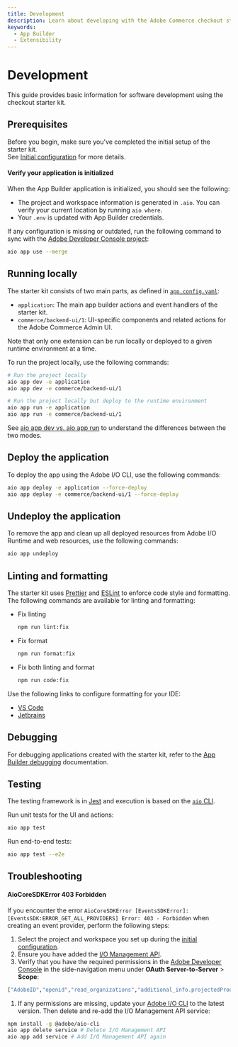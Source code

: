 ```yaml
---
title: Development
description: Learn about developing with the Adobe Commerce checkout starter kit.
keywords:
  - App Builder
  - Extensibility
---
```


# Development

This guide provides basic information for software development using the checkout starter kit.

## Prerequisites

Before you begin, make sure you've completed the initial setup of the starter kit.  
See [Initial configuration](./getting-started.md) for more details.

#### Verify your application is initialized

When the App Builder application is initialized, you should see the following:

- The project and workspace information is generated in `.aio`. You can verify your current location by running `aio where`.
- Your `.env` is updated with App Builder credentials.

If any configuration is missing or outdated, run the following command to sync with the [Adobe Developer Console project](https://developer.adobe.com/console):

```bash
aio app use --merge
```

## Running locally

The starter kit consists of two main parts, as defined in [`app.config.yaml`](https://github.com/adobe/commerce-checkout-starter-kit/blob/main/app.config.yaml):

- `application`: The main app builder actions and event handlers of the starter kit.
- `commerce/backend-ui/1`: UI-specific components and related actions for the Adobe Commerce Admin UI.

Note that only one extension can be run locally or deployed to a given runtime environment at a time.

To run the project locally, use the following commands:

```bash
# Run the project locally
aio app dev -e application
aio app dev -e commerce/backend-ui/1

# Run the project locally but deploy to the runtime environment
aio app run -e application
aio app run -e commerce/backend-ui/1
```

See [aio app dev vs. aio app run](https://developer.adobe.com/app-builder/docs/guides/development/#aio-app-dev-vs-aio-app-run) to understand the differences between the two modes.

## Deploy the application

To deploy the app using the Adobe I/O CLI, use the following commands:

```bash
aio app deploy -e application --force-deploy
aio app deploy -e commerce/backend-ui/1 --force-deploy
```

## Undeploy the application

To remove the app and clean up all deployed resources from Adobe I/O Runtime and web resources, use the following commands:

```bash
aio app undeploy
```

## Linting and formatting

The starter kit uses [Prettier](https://prettier.io) and [ESLint](https://eslint.org) to enforce code style and formatting. The following commands are available for linting and formatting:

- Fix linting

  ```bash
  npm run lint:fix
  ```

- Fix format

  ```bash
  npm run format:fix
  ```

- Fix both linting and format

  ```bash
  npm run code:fix
  ```

Use the following links to configure formatting for your IDE:

- [VS Code](https://marketplace.visualstudio.com/items?itemName=esbenp.prettier-vscode)
- [Jetbrains](https://blog.jetbrains.com/webstorm/2016/08/using-external-tools/)

## Debugging

For debugging applications created with the starter kit, refer to the [App Builder debugging](https://developer.adobe.com/app-builder/docs/guides/development/#debugging) documentation.

## Testing

The testing framework is in [Jest](https://jestjs.io) and execution is based on the [`aio` CLI](https://developer.adobe.com/app-builder/docs/guides/runtime_guides/tools/cli-install).

Run unit tests for the UI and actions:

```bash
aio app test
```

Run end-to-end tests:

```bash
aio app test --e2e
```

## Troubleshooting

#### AioCoreSDKError 403 Forbidden

If you encounter the error `AioCoreSDKError [EventsSDKError]: [EventsSDK:ERROR_GET_ALL_PROVIDERS] Error: 403 - Forbidden` when creating an event provider, perform the following steps:

1. Select the project and workspace you set up during the [initial configuration](./getting-started.md#initial-configuration).
1. Ensure you have added the [I/O Management API](./getting-started.md#initial-configuration).
1. Verify that you have the required permissions in the [Adobe Developer Console](https://developer.adobe.com/console) in the side-navigation menu under **OAuth Server-to-Server** > **Scope**:

  ```bash
  ["AdobeID","openid","read_organizations","additional_info.projectedProductContext","additional_info.roles","adobeio_api","read_client_secret","manage_client_secrets","event_receiver_api"]
  ```

1. If any permissions are missing, update your [Adobe I/O CLI](https://developer.adobe.com/app-builder/docs/guides/runtime_guides/tools/cli-install) to the latest version. Then delete and re-add the I/O Management API service:

  ```bash
  npm install -g @adobe/aio-cli
  aio app delete service # Delete I/O Management API
  aio app add service # Add I/O Management API again
  ```
